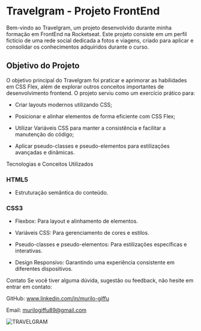# Travelgram - Projeto FrontEnd

Bem-vindo ao Travelgram, um projeto desenvolvido durante minha formação em FrontEnd na Rocketseat. Este projeto consiste em um perfil fictício de uma rede social dedicada a fotos e viagens, criado para aplicar e consolidar os conhecimentos adquiridos durante o curso.

## Objetivo do Projeto

O objetivo principal do Travelgram foi praticar e aprimorar as habilidades em CSS Flex, além de explorar outros conceitos importantes de desenvolvimento frontend. O projeto serviu como um exercício prático para:

- Criar layouts modernos utilizando CSS;

- Posicionar e alinhar elementos de forma eficiente com CSS Flex;

- Utilizar Variáveis CSS para manter a consistência e facilitar a manutenção do código;

- Aplicar pseudo-classes e pseudo-elementos para estilizações avançadas e dinâmicas.

Tecnologias e Conceitos Utilizados

### HTML5 

- Estruturação semântica do conteúdo.

### CSS3

 - Flexbox: Para layout e alinhamento de elementos.

- Variáveis CSS: Para gerenciamento de cores e estilos.

- Pseudo-classes e pseudo-elementos: Para estilizações específicas e interativas.

- Design Responsivo: Garantindo uma experiência consistente em diferentes dispositivos.


Contato
Se você tiver alguma dúvida, sugestão ou feedback, não hesite em entrar em contato:

GitHub: www.linkedin.com/in/murilo-giffu

Email: murilogiffu89@gmail.com


![TRAVELGRAM](https://github.com/user-attachments/assets/f42f4454-51eb-42af-9033-a0e40a8c55e1)

